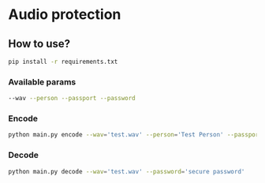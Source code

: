 # Audio protection

## How to use?
```sh
pip install -r requirements.txt
```

### Available params
```sh
--wav --person --passport --password
```
### Encode
```sh
python main.py encode --wav='test.wav' --person='Test Person' --passport='Test passport' --password='secure password'
```
### Decode
```sh
python main.py decode --wav='test.wav' --password='secure password'
```
